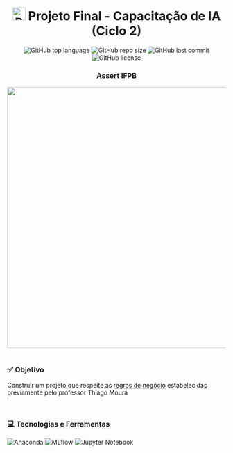 <h1 align="center"><img src="https://raw.githubusercontent.com/Tarikul-Islam-Anik/Animated-Fluent-Emojis/master/Emojis/Smilies/Robot.png" alt="Robot" width="30" height="30" /> Projeto Final - Capacitação de IA (Ciclo 2) </h1>
<p align="center">
  <img alt="GitHub top language" src="https://img.shields.io/github/languages/top/filipe-rds/Projeto-Capacitacao-IA-Ciclo-2?color=green">
  <img alt="GitHub repo size" src="https://img.shields.io/github/repo-size/filipe-rds/Projeto-Capacitacao-IA-Ciclo-2?color=green">
  <img alt="GitHub last commit" src="https://img.shields.io/github/last-commit/filipe-rds/Projeto-Capacitacao-IA-Ciclo-2?color=green">
  <img alt="GitHub license" src="https://img.shields.io/github/license/filipe-rds/Projeto-Capacitacao-IA-Ciclo-2?color=green"><img>
</p>
<div align="center">
  <h3 align="center"> Assert IFPB </h3>
  <img src="https://d1fdloi71mui9q.cloudfront.net/3tNJc9kYQVKTSNDhqS77_koclYt8UJf3834g9" height="600" width="600"><br>
</div>
<div style="display: inline_block"  ><br>
    <h3>✅ Objetivo</h3>
    <p>Construir um projeto que respeite as <a href="https://github.com/filipe-rds/Projeto-Capacitacao-IA-Ciclo-2/blob/main/Projeto%20Final%20-%20Ciclo%202.pdf">regras de negócio</a> estabelecidas previamente pelo professor Thiago Moura</p>
</div>
<div style="display: inline_block" ><br>
    <h3>💻 Tecnologias e Ferramentas </h3>
    <img alt="Anaconda" src="https://img.shields.io/badge/anaconda-000000?style=for-the-badge&logo=anaconda&logoColor=white">
    <img alt="MLflow" src="https://img.shields.io/badge/mlflow-000000?style=for-the-badge&logo=mlflow&logoColor=white">
    <img alt="Jupyter Notebook" src="https://img.shields.io/badge/Jupyter Notebook-000000?style=for-the-badge&logo=jupyter&logoColor=white">
</div>

